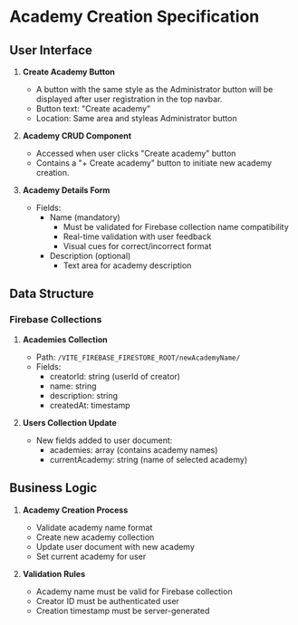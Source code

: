# Academy Creation Specification

## User Interface

1. **Create Academy Button**
   - A button with the same style as the Administrator button will be displayed after user registration in the top navbar.
   - Button text: "Create academy"
   - Location: Same area and styleas Administrator button

2. **Academy CRUD Component**
   - Accessed when user clicks "Create academy" button
   - Contains a "+ Create academy" button to initiate new academy creation.

3. **Academy Details Form**
   - Fields:
     - Name (mandatory)
       - Must be validated for Firebase collection name compatibility
       - Real-time validation with user feedback
       - Visual cues for correct/incorrect format
     - Description (optional)
       - Text area for academy description

## Data Structure

### Firebase Collections

1. **Academies Collection**
   - Path: `/VITE_FIREBASE_FIRESTORE_ROOT/newAcademyName/`
   - Fields:
     - creatorId: string (userId of creator)
     - name: string
     - description: string
     - createdAt: timestamp

2. **Users Collection Update**
   - New fields added to user document:
     - academies: array (contains academy names)
     - currentAcademy: string (name of selected academy)

## Business Logic

1. **Academy Creation Process**
   - Validate academy name format
   - Create new academy collection
   - Update user document with new academy
   - Set current academy for user

2. **Validation Rules**
   - Academy name must be valid for Firebase collection
   - Creator ID must be authenticated user
   - Creation timestamp must be server-generated